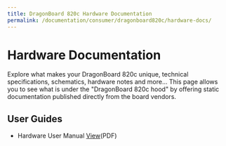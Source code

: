 ```yaml
---
title: DragonBoard 820c Hardware Documentation
permalink: /documentation/consumer/dragonboard820c/hardware-docs/
---
```

# Hardware Documentation

Explore what makes your DragonBoard 820c unique, technical specifications, schematics, hardware notes and more... This page allows you to see what is under the "DragonBoard 820c hood" by offering static documentation published directly from the board vendors.

## User Guides

- Hardware User Manual [View](/consumer/dragonboard820c/hardware-docs/files/db820c-hw-user-manual.pdf)(PDF)
